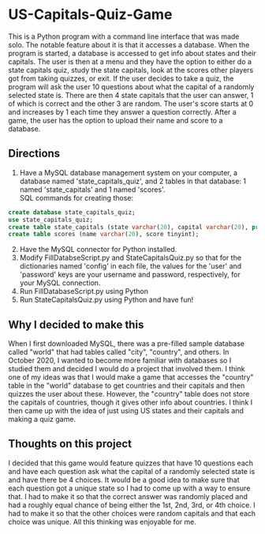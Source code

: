 # US-Capitals-Quiz-Game

This is a Python program with a command line interface that was made solo. The notable feature about it is that it accesses a database. 
When the program is started, a database is accessed to get info about states and their capitals. The user is then at a menu and they have 
the option to either do a state capitals quiz, study the state capitals, look at the scores other players got from taking quizzes, or exit. 
If the user decides to take a quiz, the program will ask the user 10 questions about what the capital of a randomly selected state is. 
There are then 4 state capitals that the user can answer, 1 of which is correct and the other 3 are random. The user's score starts at 0 
and increases by 1 each time they answer a question correctly. After a game, the user has the option to upload their name and score to a 
database.

## Directions
1. Have a MySQL database management system on your computer, a database named 'state_capitals_quiz', and 2 tables in that database: 
1 named 'state_capitals' and 1 named 'scores'.<br>
SQL commands for creating those:<br>
```sql
create database state_capitals_quiz;
use state_capitals_quiz;
create table state_capitals (state varchar(20), capital varchar(20), primary key (state));
create table scores (name varchar(20), score tinyint);
```
2. Have the MySQL connector for Python installed.
3. Modify FillDatabseScript.py and StateCapitalsQuiz.py so that for the dictionaries named 'config' in each file, the values for the 'user' and 
'password' keys are your username and password, respectively, for your MySQL connection.
4. Run FillDatabaseScript.py using Python
5. Run StateCapitalsQuiz.py using Python and have fun!

## Why I decided to make this
When I first downloaded MySQL, there was a pre-filled sample database called "world" that had tables called "city", "country", and others. In October 2020, I wanted to become more familiar with
databases so I studied them and decided I would do a project that involved them. I think one of my ideas was that I would make a game that accesses the "country" table in the "world" database to get countries and 
their capitals and then quizzes the user about these. However, the "country" table does not store the capitals of countries, though it gives other info about countries. I think I then came up with 
the idea of just using US states and their capitals and making a quiz game.

## Thoughts on this project
I decided that this game would feature quizzes that have 10 questions each and have each question ask what the capital of a randomly selected state is and have there be 4 choices. It would be 
a good idea to make sure that each question got a unique state so I had to come up with a way to ensure that. I had to make it so that the correct answer 
was randomly placed and had a roughly equal chance of being either the 1st, 2nd, 3rd, or 4th choice. I had to make it so that the other choices were random capitals and that each choice was 
unique. All this thinking was enjoyable for me.